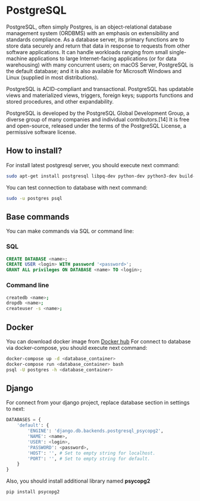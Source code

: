 # PostgreSQL

PostgreSQL, often simply Postgres, is an object-relational database management system (ORDBMS) with an emphasis on extensibility and standards compliance. As a database server, its primary functions are to store data securely and return that data in response to requests from other software applications. It can handle workloads ranging from small single-machine applications to large Internet-facing applications (or for data warehousing) with many concurrent users; on macOS Server, PostgreSQL is the default database; and it is also available for Microsoft Windows and Linux (supplied in most distributions).

PostgreSQL is ACID-compliant and transactional. PostgreSQL has updatable views and materialized views, triggers, foreign keys; supports functions and stored procedures, and other expandability.

PostgreSQL is developed by the PostgreSQL Global Development Group, a diverse group of many companies and individual contributors.[14] It is free and open-source, released under the terms of the PostgreSQL License, a permissive software license.

## How to install?

For install latest postgresql server, you should execute next command:

```bash
sudo apt-get install postgresql libpq-dev python-dev python3-dev build-essential postgresql-server-dev-all
```

You can test connection to database with next command:

```bash
sudo -u postgres psql
```

## Base commands

You can make commands via SQL or command line:

### SQL

```sql
CREATE DATABASE <name>;
CREATE USER <login> WITH password '<password>';
GRANT ALL privileges ON DATABASE <name> TO <login>;
```

### Command line

```bash
createdb <name>;
dropdb <name>;
createuser -s <name>;
```

## Docker

You can download docker image from [Docker hub](https://hub.docker.com/_/postgres/)
For connect to database via docker-compose, you should execute next command:

```bash
docker-compose up -d <database_container>
docker-compose run <database_container> bash
psql -U postgres -h <database_container>
```

## Django

For connect from your django project, replace database section in settings to next:

```python
DATABASES = {
    'default': {
        'ENGINE': 'django.db.backends.postgresql_psycopg2',
        'NAME': <name>,
        'USER': <login>,
        'PASSWORD': <password>,
        'HOST': '', # Set to empty string for localhost.
        'PORT': '', # Set to empty string for default.
    }
}
```

Also, you should install additional library named **psycopg2**

```bash
pip install psycopg2
```
